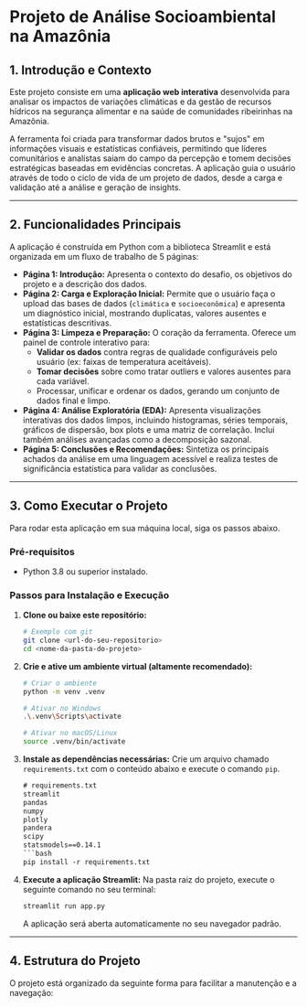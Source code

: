 # Projeto de Análise Socioambiental na Amazônia

## 1. Introdução e Contexto

Este projeto consiste em uma **aplicação web interativa** desenvolvida para analisar os impactos de variações climáticas e da gestão de recursos hídricos na segurança alimentar e na saúde de comunidades ribeirinhas na Amazônia.

A ferramenta foi criada para transformar dados brutos e "sujos" em informações visuais e estatísticas confiáveis, permitindo que líderes comunitários e analistas saiam do campo da percepção e tomem decisões estratégicas baseadas em evidências concretas. A aplicação guia o usuário através de todo o ciclo de vida de um projeto de dados, desde a carga e validação até a análise e geração de insights.

---

## 2. Funcionalidades Principais

A aplicação é construída em Python com a biblioteca Streamlit e está organizada em um fluxo de trabalho de 5 páginas:

* **Página 1: Introdução:** Apresenta o contexto do desafio, os objetivos do projeto e a descrição dos dados.
* **Página 2: Carga e Exploração Inicial:** Permite que o usuário faça o upload das bases de dados (`climática` e `socioeconômica`) e apresenta um diagnóstico inicial, mostrando duplicatas, valores ausentes e estatísticas descritivas.
* **Página 3: Limpeza e Preparação:** O coração da ferramenta. Oferece um painel de controle interativo para:
    * **Validar os dados** contra regras de qualidade configuráveis pelo usuário (ex: faixas de temperatura aceitáveis).
    * **Tomar decisões** sobre como tratar outliers e valores ausentes para cada variável.
    * Processar, unificar e ordenar os dados, gerando um conjunto de dados final e limpo.
* **Página 4: Análise Exploratória (EDA):** Apresenta visualizações interativas dos dados limpos, incluindo histogramas, séries temporais, gráficos de dispersão, box plots e uma matriz de correlação. Inclui também análises avançadas como a decomposição sazonal.
* **Página 5: Conclusões e Recomendações:** Sintetiza os principais achados da análise em uma linguagem acessível e realiza testes de significância estatística para validar as conclusões.

---

## 3. Como Executar o Projeto

Para rodar esta aplicação em sua máquina local, siga os passos abaixo.

### Pré-requisitos
* Python 3.8 ou superior instalado.

### Passos para Instalação e Execução

1.  **Clone ou baixe este repositório:**
    ```bash
    # Exemplo com git
    git clone <url-do-seu-repositorio>
    cd <nome-da-pasta-do-projeto>
    ```

2.  **Crie e ative um ambiente virtual (altamente recomendado):**
    ```bash
    # Criar o ambiente
    python -m venv .venv

    # Ativar no Windows
    .\.venv\Scripts\activate

    # Ativar no macOS/Linux
    source .venv/bin/activate
    ```

3.  **Instale as dependências necessárias:**
    Crie um arquivo chamado `requirements.txt` com o conteúdo abaixo e execute o comando `pip`.
    ```txt
    # requirements.txt
    streamlit
    pandas
    numpy
    plotly
    pandera
    scipy
    statsmodels==0.14.1
    ```bash
    pip install -r requirements.txt
    ```

4.  **Execute a aplicação Streamlit:**
    Na pasta raiz do projeto, execute o seguinte comando no seu terminal:
    ```bash
    streamlit run app.py
    ```
    A aplicação será aberta automaticamente no seu navegador padrão.

---

## 4. Estrutura do Projeto

O projeto está organizado da seguinte forma para facilitar a manutenção e a navegação:
